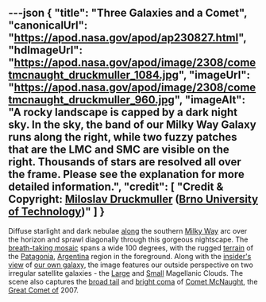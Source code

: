 ---json
{
  "title": "Three Galaxies and a Comet",
  "canonicalUrl": "https://apod.nasa.gov/apod/ap230827.html",
  "hdImageUrl": "https://apod.nasa.gov/apod/image/2308/cometmcnaught_druckmuller_1084.jpg",
  "imageUrl": "https://apod.nasa.gov/apod/image/2308/cometmcnaught_druckmuller_960.jpg",
  "imageAlt": "A rocky landscape is capped by a dark night sky. In the sky, the band of our Milky Way Galaxy runs along the right, while two fuzzy patches that are the LMC and SMC are visible on the right. Thousands of stars are resolved all over the frame. Please see the explanation for more detailed information.",
  "credit": [
    "Credit & Copyright: [Miloslav Druckmuller](http://www.zam.fme.vutbr.cz/~druck/Index.htm) ([Brno University of Technology](https://www.vutbr.cz/en/))"
  ]
}
---

Diffuse starlight and dark nebulae [along](https://apod.nasa.gov/apod/ap070222.html) the southern [Milky Way](http://www.milkywaysky.com/) arc over the horizon and sprawl diagonally through this gorgeous nightscape. The [breath-taking mosaic](http://www.zam.fme.vutbr.cz/~druck/Astro/Mcnaugh/3772-84/0-info.htm) spans a wide 100 degrees, with the rugged [terrain](http://maps.google.com/maps?f=q&hl=en&q=S+41%C2%B0+11.34%27,+W+71%C2%B0+32.95%27&layer=&ie=UTF8&om=1&z=8&ll=-41.112469,-71.548462&spn=1.961703,5.537109&t=h&iwloc=addr) of the [Patagonia](https://en.wikipedia.org/wiki/Patagonia), [Argentina](https://en.wikipedia.org/wiki/Argentina) region in the foreground. Along with the [insider's view](https://st.depositphotos.com/1654654/2517/i/950/depositphotos_25176671-stock-photo-cat-looking-through-a-hole.jpg) of [our own galaxy](https://imagine.gsfc.nasa.gov/science/objects/milkyway1.html), the image features our outside perspective on two irregular satellite galaxies - the [Large](https://apod.nasa.gov/apod/ap190905.html) and [Small](https://apod.nasa.gov/apod/ap210105.html) Magellanic Clouds. The scene also captures the [broad tail](https://apod.nasa.gov/apod/ap070201.html) and [bright coma](https://apod.nasa.gov/apod/ap070119.html) of [Comet McNaught](https://apod.nasa.gov/apod/ap131117.html), the [Great Comet of](https://ssd.jpl.nasa.gov/?great_comets) 2007.
